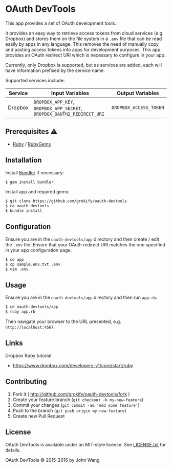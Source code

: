 OAuth DevTools
==============

This app provides a set of OAuth development tools.

It provides an easy way to retrieve access tokens from cloud services (e.g. Dropbox) and stores them on the file system in a `.env` file that can be read easily by apps in any language. This removes the need of manually copy and pasting access tokens into apps for development purposes. This app provides an OAuth redirect URI which is necessary to configure in your app.

Currently, only Dropbox is supported, but as services are added, each will have information prefixed by the service name.

Supported services include:

| Service | Input Variables | Output Variables |
|---------|-----------------|------------------|
| Dropbox | `DROPBOX_APP_KEY`, `DROPBOX_APP_SECRET`, `DROPBOX_OAUTH2_REDIRECT_URI` | `DROPBOX_ACCESS_TOKEN` |

## Prerequisites :warning:

* [Ruby](https://www.ruby-lang.org/) / [RubyGems](https://rubygems.org/)

## Installation

Install [Bundler](http://bundler.io/) if necessary:

```sh
$ gem install bundler
```

Install app and required gems:

```sh
$ git clone https://github.com/grokify/oauth-devtools
$ cd oauth-devtools
$ bundle install
```

## Configuration

Ensure you are in the `oauth-devtools/app` directory and then create / edit the `.env` file. Ensure that your OAuth redirect URI matches the one specified in your app configuration page.

```sh
$ cd app
$ cp sample.env.txt .env
$ vim .env
```

## Usage

Ensure you are in the `oauth-devtools/app` directory and then run `app.rb`.

```sh
$ cd oauth-devtools/app
$ ruby app.rb
``` 

Then navigate your browser to the URL presented, e.g. `http://localhost:4567`.

## Links

Dropbox Ruby tutorial

* https://www.dropbox.com/developers-v1/core/start/ruby

## Contributing

1. Fork it ( http://github.com/grokify/oauth-devtools/fork )
2. Create your feature branch (`git checkout -b my-new-feature`)
3. Commit your changes (`git commit -am 'Add some feature'`)
4. Push to the branch (`git push origin my-new-feature`)
5. Create new Pull Request

## License

OAuth DevTools is available under an MIT-style license. See [LICENSE.txt](LICENSE.txt) for details.

OAuth DevTools &copy; 2015-2016 by John Wang
